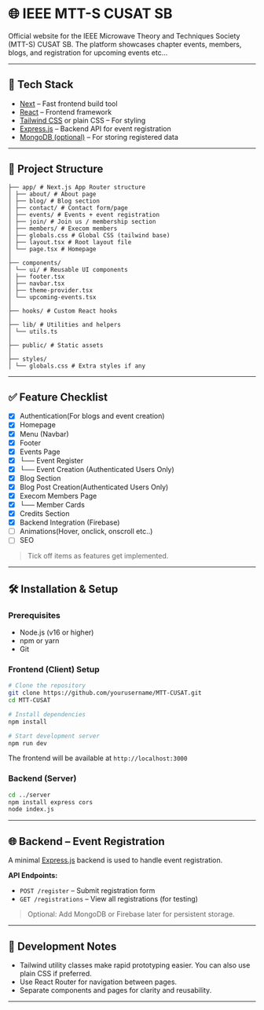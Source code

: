 # 🌐 IEEE MTT-S CUSAT SB

Official website for the IEEE Microwave Theory and Techniques Society (MTT-S) CUSAT SB. The platform showcases chapter events, members, blogs, and registration for upcoming events etc...

---

## 🚀 Tech Stack

- [Next](https://nextjs.org/) – Fast frontend build tool
- [React](https://reactjs.org/) – Frontend framework
- [Tailwind CSS](https://tailwindcss.com/) or plain CSS – For styling
- [Express.js](https://expressjs.com/) – Backend API for event registration
- [MongoDB (optional)](https://www.mongodb.com/) – For storing registered data

---
## 📁 Project Structure

```
├── app/ # Next.js App Router structure
│ ├── about/ # About page
│ ├── blog/ # Blog section
│ ├── contact/ # Contact form/page
│ ├── events/ # Events + event registration
│ ├── join/ # Join us / membership section
│ ├── members/ # Execom members
│ ├── globals.css # Global CSS (tailwind base)
│ ├── layout.tsx # Root layout file
│ └── page.tsx # Homepage
│
├── components/
│ └── ui/ # Reusable UI components
│ ├── footer.tsx
│ ├── navbar.tsx
│ ├── theme-provider.tsx
│ └── upcoming-events.tsx
│
├── hooks/ # Custom React hooks
│
├── lib/ # Utilities and helpers
│ └── utils.ts
│
├── public/ # Static assets
│
├── styles/
│ └── globals.css # Extra styles if any
```
---

## ✅ Feature Checklist

- [x] Authentication(For blogs and event creation)
- [x] Homepage
- [x] Menu (Navbar)         
- [x] Footer                
- [x] Events Page           
- [x] └── Event Register
- [x] └── Event Creation (Authenticated Users Only)
- [x] Blog Section 
- [x] Blog Post Creation(Authenticated Users Only)         
- [x] Execom Members Page   
- [x] └── Member Cards      
- [x] Credits Section       
- [x] Backend Integration (Firebase) 
- [ ] Animations(Hover, onclick, onscroll etc..) 
- [ ] SEO

> Tick off items as features get implemented.

---

## 🛠 Installation & Setup

### Prerequisites

- Node.js (v16 or higher)
- npm or yarn
- Git

### Frontend (Client) Setup

```bash
# Clone the repository
git clone https://github.com/yourusername/MTT-CUSAT.git
cd MTT-CUSAT

# Install dependencies
npm install

# Start development server
npm run dev
```

The frontend will be available at `http://localhost:3000`

### Backend (Server)

```bash
cd ../server
npm install express cors
node index.js
```

---

## 🌐 Backend – Event Registration

A minimal [Express.js](https://expressjs.com/) backend is used to handle event registration.

**API Endpoints:**

* `POST /register` – Submit registration form
* `GET /registrations` – View all registrations (for testing)

> Optional: Add MongoDB or Firebase later for persistent storage.

---

## 🧪 Development Notes

* Tailwind utility classes make rapid prototyping easier. You can also use plain CSS if preferred.
* Use React Router for navigation between pages.
* Separate components and pages for clarity and reusability.

--- 

